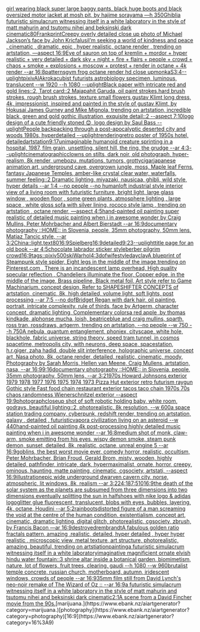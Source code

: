 [](https://www.ebank.nz/aiartgenerator?category=)[girl wearing black super large baggy pants, black huge boots and black oversized motor jacket at mosh pit, by hajime sorayama —h 350](https://www.ebank.nz/aiartgenerator?category=girl%20wearing%20black%20super%20large%20baggy%20pants%2C%20black%20huge%20boots%20and%20black%20oversized%20motor%20jacket%20at%20mosh%20pit%2C%20by%20hajime%20sorayama%20%E2%80%94h%20350)[Ghibli](https://www.ebank.nz/aiartgenerator?category=Ghibli)[a futuristic simulacrum witnessing itself in a white laboratory in the style of matt mahurin and tsutomu nihei and beksinski dark cinematic](https://www.ebank.nz/aiartgenerator?category=a%20futuristic%20simulacrum%20witnessing%20itself%20in%20a%20white%20laboratory%20in%20the%20style%20of%20matt%20mahurin%20and%20tsutomu%20nihei%20and%20beksinski%20dark%20cinematic)[80](https://www.ebank.nz/aiartgenerator?category=80)[Frank](https://www.ebank.nz/aiartgenerator?category=Frank)[print](https://www.ebank.nz/aiartgenerator?category=print)[Creepy overly detailed close up photo of Michael Jackson’s face by John Kricfalusi](https://www.ebank.nz/aiartgenerator?category=Creepy%20overly%20detailed%20close%20up%20photo%20of%20Michael%20Jackson%E2%80%99s%20face%20by%20John%20Kricfalusi)[I’m seeking a world of kindness and peace , cinematic , dramatic, epic , hyper realistic, octane render , trending on artstation, —aspect 16:9](https://www.ebank.nz/aiartgenerator?category=I%E2%80%99m%20seeking%20a%20world%20of%20kindness%20and%20peace%20%2C%20cinematic%20%2C%20dramatic%2C%20epic%20%2C%20hyper%20realistic%2C%20octane%20render%20%2C%20trending%20on%20artstation%2C%20%E2%80%94aspect%2016%3A9)[Eye of sauron on top of kremlin + mordor + hyper realistic + very detailed + dark sky + night + fire + flairs + people + crowd + chaos + smoke + explosions + moscow +  protest + render in octane + 4k render --ar 16:8](https://www.ebank.nz/aiartgenerator?category=Eye%20of%20sauron%20on%20top%20of%20kremlin%20%2B%20mordor%20%2B%20hyper%20realistic%20%2B%20very%20detailed%20%2B%20dark%20sky%20%2B%20night%20%2B%20fire%20%2B%20flairs%20%2B%20people%20%2B%20crowd%20%2B%20chaos%20%2B%20smoke%20%2B%20explosions%20%2B%20moscow%20%2B%20%20protest%20%2B%20render%20in%20octane%20%2B%204k%20render%20--ar%2016%3A8)[patterns](https://www.ebank.nz/aiartgenerator?category=patterns)[gym frog octane render hd close up](https://www.ebank.nz/aiartgenerator?category=gym%20frog%20octane%20render%20hd%20close%20up)[monkaS](https://www.ebank.nz/aiartgenerator?category=monkaS)[3:4](https://www.ebank.nz/aiartgenerator?category=3%3A4)[--uplight](https://www.ebank.nz/aiartgenerator?category=--uplight)[pixiv](https://www.ebank.nz/aiartgenerator?category=pixiv)[AlAkroka](https://www.ebank.nz/aiartgenerator?category=AlAkroka)[cubist futurists astrobiology specimen, luminous, translucent --w 1920 --h 1080 --uplight](https://www.ebank.nz/aiartgenerator?category=cubist%20futurists%20astrobiology%20specimen%2C%20luminous%2C%20translucent%20--w%201920%20--h%201080%20--uplight)[Black paper with intricate red and gold lines::2, Tarot card::2 Majapahit Garuda, oil paint strokes,hard brush strokes, rough brush strokes, texture,small flowers,gustav Klimt long dress, 4k, impressionist, inspired and painted in the style of gustav Klimt, by Hokusai James Gurney and Mike Mignola, trending on artstation, incredible black, green and gold gothic illustration, exquisite detail::2 --aspect 7:10](https://www.ebank.nz/aiartgenerator?category=Black%20paper%20with%20intricate%20red%20and%20gold%20lines%3A%3A2%2C%20Tarot%20card%3A%3A2%20Majapahit%20Garuda%2C%20oil%20paint%20strokes%2Chard%20brush%20strokes%2C%20rough%20brush%20strokes%2C%20texture%2Csmall%20flowers%2Cgustav%20Klimt%20long%20dress%2C%204k%2C%20impressionist%2C%20inspired%20and%20painted%20in%20the%20style%20of%20gustav%20Klimt%2C%20by%20Hokusai%20James%20Gurney%20and%20Mike%20Mignola%2C%20trending%20on%20artstation%2C%20incredible%20black%2C%20green%20and%20gold%20gothic%20illustration%2C%20exquisite%20detail%3A%3A2%20--aspect%207%3A10)[logo design of a cute friendly stoned 😊, logo design by Saul Bass --uplight](https://www.ebank.nz/aiartgenerator?category=logo%20design%20of%20a%20cute%20friendly%20stoned%20%F0%9F%98%8A%2C%20logo%20design%20by%20Saul%20Bass%20--uplight)[People backpacking through a post-apocalyptic deserted city and woods 1980s, hyperdetailed --uplight](https://www.ebank.nz/aiartgenerator?category=People%20backpacking%20through%20a%20post-apocalyptic%20deserted%20city%20and%20woods%201980s%2C%20hyperdetailed%20--uplight)[](https://www.ebank.nz/aiartgenerator?category=)[rendering](https://www.ebank.nz/aiartgenerator?category=rendering)[retro poster of 1950s hotel, detailed](https://www.ebank.nz/aiartgenerator?category=retro%20poster%20of%201950s%20hotel%2C%20detailed)[artstation](https://www.ebank.nz/aiartgenerator?category=artstation)[9:17](https://www.ebank.nz/aiartgenerator?category=9%3A17)[unimaginable humanoid creature sprinting in a hospital, 1987, film grain, unsettling, silent hill, the ring, the grudge --ar 4:3](https://www.ebank.nz/aiartgenerator?category=unimaginable%20humanoid%20creature%20sprinting%20in%20a%20hospital%2C%201987%2C%20film%20grain%2C%20unsettling%2C%20silent%20hill%2C%20the%20ring%2C%20the%20grudge%20--ar%204%3A3)[--uplight](https://www.ebank.nz/aiartgenerator?category=--uplight)[cinematographic](https://www.ebank.nz/aiartgenerator?category=cinematographic)[clowns on stilts, dark noir, old photograph, hyper-realism, 8k render, umebozu, mutations, tumors, grotty](https://www.ebank.nz/aiartgenerator?category=clowns%20on%20stilts%2C%20dark%20noir%2C%20old%20photograph%2C%20hyper-realism%2C%208k%20render%2C%20umebozu%2C%20mutations%2C%20tumors%2C%20grotty)[cigar](https://www.ebank.nz/aiartgenerator?category=cigar)[japanese animation art, underground cave, overgrown jungle, moss, Maple leaf Ferns, fantasy Japanese Temples, amber-like crystal clear water, waterfalls, summer feeling::2 Dramatic lighting, miyazaki, nausicaa, ghibli, wild style, hyper details --ar 1:4 --no people --no human](https://www.ebank.nz/aiartgenerator?category=japanese%20animation%20art%2C%20underground%20cave%2C%20overgrown%20jungle%2C%20moss%2C%20Maple%20leaf%20Ferns%2C%20fantasy%20Japanese%20Temples%2C%20amber-like%20crystal%20clear%20water%2C%20waterfalls%2C%20summer%20feeling%3A%3A2%20Dramatic%20lighting%2C%20miyazaki%2C%20nausicaa%2C%20ghibli%2C%20wild%20style%2C%20hyper%20details%20--ar%201%3A4%20--no%20people%20--no%20human)[loft industrial style interior view of a living room with futuristic furniture, bright light, large glass window , wooden floor , some green plants, atmosphere lighting , large space , white gloss sofa  with silver lining, rococo style lamp , trending on artstation , octane render, —aspect 4:5](https://www.ebank.nz/aiartgenerator?category=loft%20industrial%20style%20interior%20view%20of%20a%20living%20room%20with%20futuristic%20furniture%2C%20bright%20light%2C%20large%20glass%20window%20%2C%20wooden%20floor%20%2C%20some%20green%20plants%2C%20atmosphere%20lighting%20%2C%20large%20space%20%2C%20white%20gloss%20sofa%20%20with%20silver%20lining%2C%20rococo%20style%20lamp%20%2C%20trending%20on%20artstation%20%2C%20octane%20render%2C%20%E2%80%94aspect%204%3A5)[hand-painted oil painting super realistic of detailed music painting when i in awesome wonder by Craig Mullins, Peter Mohrbacher and Albert Bierstadt --ar 16:9](https://www.ebank.nz/aiartgenerator?category=hand-painted%20oil%20painting%20super%20realistic%20of%20detailed%20music%20painting%20when%20i%20in%20awesome%20wonder%20by%20Craig%20Mullins%2C%20Peter%20Mohrbacher%20and%20Albert%20Bierstadt%20--ar%2016%3A9)[documentary photography ::HOME:: in Slovenia, people, 35mm photography, 50mm lens, Matjaz Tancic style, --ar 3:2](https://www.ebank.nz/aiartgenerator?category=documentary%20photography%20%3A%3AHOME%3A%3A%20in%20Slovenia%2C%20people%2C%2035mm%20photography%2C%2050mm%20lens%2C%20Matjaz%20Tancic%20style%2C%20--ar%203%3A2)[China::](https://www.ebank.nz/aiartgenerator?category=China%3A%3A)[light,](https://www.ebank.nz/aiartgenerator?category=light%2C)[text](https://www.ebank.nz/aiartgenerator?category=text)[80](https://www.ebank.nz/aiartgenerator?category=80)[16:9](https://www.ebank.nz/aiartgenerator?category=16%3A9)[Spielberg](https://www.ebank.nz/aiartgenerator?category=Spielberg)[16:9](https://www.ebank.nz/aiartgenerator?category=16%3A9)[detailed](https://www.ebank.nz/aiartgenerator?category=detailed)[9:23](https://www.ebank.nz/aiartgenerator?category=9%3A23)[--uplight](https://www.ebank.nz/aiartgenerator?category=--uplight)[title page for an old book --ar 4:5](https://www.ebank.nz/aiartgenerator?category=title%20page%20for%20an%20old%20book%20--ar%204%3A5)[chocolate labrador sticker style](https://www.ebank.nz/aiartgenerator?category=chocolate%20labrador%20sticker%20style)[berber pilgrim crowd](https://www.ebank.nz/aiartgenerator?category=berber%20pilgrim%20crowd)[16:9](https://www.ebank.nz/aiartgenerator?category=16%3A9)[tags::](https://www.ebank.nz/aiartgenerator?category=tags%3A%3A)[pixiv](https://www.ebank.nz/aiartgenerator?category=pixiv)[500](https://www.ebank.nz/aiartgenerator?category=500)[ski](https://www.ebank.nz/aiartgenerator?category=ski)[Warhol](https://www.ebank.nz/aiartgenerator?category=Warhol)[4:3](https://www.ebank.nz/aiartgenerator?category=4%3A3)[dof](https://www.ebank.nz/aiartgenerator?category=dof)[wife](https://www.ebank.nz/aiartgenerator?category=wife)[style](https://www.ebank.nz/aiartgenerator?category=style)[day](https://www.ebank.nz/aiartgenerator?category=day)[clay](https://www.ebank.nz/aiartgenerator?category=clay)[A blueprint of Steampunk style spider,   Eight legs in the middle of the image,trending on Pinterest.com  , There is an incandescent lamp overhead, High quality specular reflection ,  Chandeliers illuminate the floor, Copper  edge, in the middle of the image, Brass pipeline,  Black metal foil,  Art style refer to Game Machinarium.  concept design, Refer to SHAPESHIFTER CONCEPTS  of artstation, cinematic,  8k, high detailed,  volume light,  soft lights,  post processing    --ar 7:5   --no dof](https://www.ebank.nz/aiartgenerator?category=A%20blueprint%20of%20Steampunk%20style%20spider%2C%20%20%20Eight%20legs%20in%20the%20middle%20of%20the%20image%2Ctrending%20on%20Pinterest.com%20%20%2C%20There%20is%20an%20incandescent%20lamp%20overhead%2C%20High%20quality%20specular%20reflection%20%2C%20%20Chandeliers%20illuminate%20the%20floor%2C%20Copper%20%20edge%2C%20in%20the%20middle%20of%20the%20image%2C%20Brass%20pipeline%2C%20%20Black%20metal%20foil%2C%20%20Art%20style%20refer%20to%20Game%20Machinarium.%20%20concept%20design%2C%20Refer%20to%20SHAPESHIFTER%20CONCEPTS%20%20of%20artstation%2C%20cinematic%2C%20%208k%2C%20high%20detailed%2C%20%20volume%20light%2C%20%20soft%20lights%2C%20%20post%20processing%20%20%20%20--ar%207%3A5%20%20%20--no%20dof)[Bridget Regan with dark hair, oil painting, portrait, intricate complexity, rule of thirds, face by Artgerm, character concept, dramatic lighting, Complementary colors](https://www.ebank.nz/aiartgenerator?category=Bridget%20Regan%20with%20dark%20hair%2C%20oil%20painting%2C%20portrait%2C%20intricate%20complexity%2C%20rule%20of%20thirds%2C%20face%20by%20Artgerm%2C%20character%20concept%2C%20dramatic%20lighting%2C%20Complementary%20colors)[a red apple ,by thomas kindkade, alphonse mucha, loish, beatriceblue and craig mullins, sparth, ross tran, rossdraws, artgerm, trending on artstation, --no people --w 750 --h 750](https://www.ebank.nz/aiartgenerator?category=a%20red%20apple%20%2Cby%20thomas%20kindkade%2C%20alphonse%20mucha%2C%20loish%2C%20beatriceblue%20and%20craig%20mullins%2C%20sparth%2C%20ross%20tran%2C%20rossdraws%2C%20artgerm%2C%20trending%20on%20artstation%2C%20--no%20people%20--w%20750%20--h%20750)[A nebula, quantum entanglement, phoniex, cityscape, white hole, blackhole, fabric universe, string theory, speed tram tunnel, in cosmos spacetime, metropolis city, with neurons, deep space, spacestation, h.r.giger, zaha hadid, double slit interference, holographic universe, concept art, Nasa photo, 8k, octane render, detailed, realistic, cinematic, moody, Photography by Sarah Morris, Hellen van Meene, Craig Mullens, artstation, nasa, --ar 16:9](https://www.ebank.nz/aiartgenerator?category=A%20nebula%2C%20quantum%20entanglement%2C%20phoniex%2C%20cityscape%2C%20white%20hole%2C%20blackhole%2C%20fabric%20universe%2C%20string%20theory%2C%20speed%20tram%20tunnel%2C%20in%20cosmos%20spacetime%2C%20metropolis%20city%2C%20with%20neurons%2C%20deep%20space%2C%20spacestation%2C%20h.r.giger%2C%20zaha%20hadid%2C%20double%20slit%20interference%2C%20holographic%20universe%2C%20concept%20art%2C%20Nasa%20photo%2C%208k%2C%20octane%20render%2C%20detailed%2C%20realistic%2C%20cinematic%2C%20moody%2C%20Photography%20by%20Sarah%20Morris%2C%20Hellen%20van%20Meene%2C%20Craig%20Mullens%2C%20artstation%2C%20nasa%2C%20--ar%2016%3A9)[9:16](https://www.ebank.nz/aiartgenerator?category=9%3A16)[documentary photography ::HOME:: in Slovenia, people,  35mm photography, 50mm lens, --ar 3:2](https://www.ebank.nz/aiartgenerator?category=documentary%20photography%20%3A%3AHOME%3A%3A%20in%20Slovenia%2C%20people%2C%20%2035mm%20photography%2C%2050mm%20lens%2C%20--ar%203%3A2)[1970s Howard Johnsons exterior 1979 1978 1977 1976 1975 1974 1973 Pizza Hut exterior retro futurism raygun Gothic style Fast food chain restaurant exterior tacos taco chain 1970s 70s chaos randomness Wienerschnitzel exterior --aspect 19:9](https://www.ebank.nz/aiartgenerator?category=1970s%20Howard%20Johnsons%20exterior%201979%201978%201977%201976%201975%201974%201973%20Pizza%20Hut%20exterior%20retro%20futurism%20raygun%20Gothic%20style%20Fast%20food%20chain%20restaurant%20exterior%20tacos%20taco%20chain%201970s%2070s%20chaos%20randomness%20Wienerschnitzel%20exterior%20--aspect%2019%3A9)[photograph](https://www.ebank.nz/aiartgenerator?category=photograph)[closeup shot of soft robotic holding baby, white room, godrays, beautiful lighting::2, photorealistic, 8k resolution, --w 600](https://www.ebank.nz/aiartgenerator?category=closeup%20shot%20of%20soft%20robotic%20holding%20baby%2C%20white%20room%2C%20godrays%2C%20beautiful%20lighting%3A%3A2%2C%20photorealistic%2C%208k%20resolution%2C%20--w%20600)[a space station trading company, cyberpunk, redshift render, trending on artstation, galaxy , detailed , futuristic](https://www.ebank.nz/aiartgenerator?category=a%20space%20station%20trading%20company%2C%20cyberpunk%2C%20redshift%20render%2C%20trending%20on%20artstation%2C%20galaxy%20%2C%20detailed%20%2C%20futuristic)[vapor](https://www.ebank.nz/aiartgenerator?category=vapor)[a civilization living on an asteroid --w 440](https://www.ebank.nz/aiartgenerator?category=a%20civilization%20living%20on%20an%20asteroid%20--w%20440)[hand-painted oil painting 4k post-processing highly detailed music painting when i in awesome wonder --ar 16:8](https://www.ebank.nz/aiartgenerator?category=hand-painted%20oil%20painting%204k%20post-processing%20highly%20detailed%20music%20painting%20when%20i%20in%20awesome%20wonder%20--ar%2016%3A8)[medium shot of monk, claw-arm, smoke emitting from his eyes, wispy demon smoke, steam punk demon, sunset, detailed, 8k, realistic, octane, unreal engine 5 --ar 16:9](https://www.ebank.nz/aiartgenerator?category=medium%20shot%20of%20monk%2C%20claw-arm%2C%20smoke%20emitting%20from%20his%20eyes%2C%20wispy%20demon%20smoke%2C%20steam%20punk%20demon%2C%20sunset%2C%20detailed%2C%208k%2C%20realistic%2C%20octane%2C%20unreal%20engine%205%20--ar%2016%3A9)[goblins, the best worst movie ever, comedy horror, realistic, occultism, Peter Mohrbacher, Brian Froud, Gerald Brom, misty, wooden, highly detailed, pathfinder,  intricate, dark, hypermaximalist, ornate, horror, creepy, ominous, haunting, matte painting, cinematic, cgsociety, artstati, --aspect 16:9](https://www.ebank.nz/aiartgenerator?category=goblins%2C%20the%20best%20worst%20movie%20ever%2C%20comedy%20horror%2C%20realistic%2C%20occultism%2C%20Peter%20Mohrbacher%2C%20Brian%20Froud%2C%20Gerald%20Brom%2C%20misty%2C%20wooden%2C%20highly%20detailed%2C%20pathfinder%2C%20%20intricate%2C%20dark%2C%20hypermaximalist%2C%20ornate%2C%20horror%2C%20creepy%2C%20ominous%2C%20haunting%2C%20matte%20painting%2C%20cinematic%2C%20cgsociety%2C%20artstati%2C%20--aspect%2016%3A9)[illustration](https://www.ebank.nz/aiartgenerator?category=illustration)[epic wide underground dwarven cavern city, norse, atmospheric, lit windows, 8k, realism --ar 3:2](https://www.ebank.nz/aiartgenerator?category=epic%20wide%20underground%20dwarven%20cavern%20city%2C%20norse%2C%20atmospheric%2C%20lit%20windows%2C%208k%2C%20realism%20--ar%203%3A2)[24:18](https://www.ebank.nz/aiartgenerator?category=24%3A18)[7:5](https://www.ebank.nz/aiartgenerator?category=7%3A5)[10](https://www.ebank.nz/aiartgenerator?category=10)[16:9](https://www.ebank.nz/aiartgenerator?category=16%3A9)[the death of the solar system as the planets are subsumed from three dimensions into two dimensions eventually splitting the sun in half](https://www.ebank.nz/aiartgenerator?category=the%20death%20of%20the%20solar%20system%20as%20the%20planets%20are%20subsumed%20from%20three%20dimensions%20into%20two%20dimensions%20eventually%20splitting%20the%20sun%20in%20half)[shoes with nike logo & adidas logo](https://www.ebank.nz/aiartgenerator?category=shoes%20with%20nike%20logo%20%26%20adidas%20logo)[glitter glue fluorescent, translucent, blobs with eyes, bubbles, layering, 4k, octane, Houdini --ar 5:2](https://www.ebank.nz/aiartgenerator?category=glitter%20glue%20fluorescent%2C%20translucent%2C%20blobs%20with%20eyes%2C%20bubbles%2C%20layering%2C%204k%2C%20octane%2C%20Houdini%20--ar%205%3A2)[rainboots](https://www.ebank.nz/aiartgenerator?category=rainboots)[distorted figure of a man screaming the void at the centre of the human condition, existentialism, concept art, cinematic, dramatic lighting, digital glitch, photorealistic, cgsociety, zbrush, by Francis Bacon —ar 16:9](https://www.ebank.nz/aiartgenerator?category=distorted%20figure%20of%20a%20man%20screaming%20the%20void%20at%20the%20centre%20of%20the%20human%20condition%2C%20existentialism%2C%20concept%20art%2C%20cinematic%2C%20dramatic%20lighting%2C%20digital%20glitch%2C%20photorealistic%2C%20cgsociety%2C%20zbrush%2C%20by%20Francis%20Bacon%20%E2%80%94ar%2016%3A9)[destroyed](https://www.ebank.nz/aiartgenerator?category=destroyed)[rembrandt](https://www.ebank.nz/aiartgenerator?category=rembrandt)[A fabulous golden ratio fractals pattern, amazing ,realistic, detailed, hyper detailed , hyper hyper realistic , microscopic view, metal texture, art structure, photorealistic, amazing, beautiful, trending on artstiation](https://www.ebank.nz/aiartgenerator?category=A%20fabulous%20golden%20ratio%20fractals%20pattern%2C%20amazing%20%2Crealistic%2C%20detailed%2C%20hyper%20detailed%20%2C%20hyper%20hyper%20realistic%20%2C%20microscopic%20view%2C%20metal%20texture%2C%20art%20structure%2C%20photorealistic%2C%20amazing%2C%20beautiful%2C%20trending%20on%20artstiation)[painting](https://www.ebank.nz/aiartgenerator?category=painting)[a futuristic simulacrum witnessing itself in a white laboratory](https://www.ebank.nz/aiartgenerator?category=a%20futuristic%20simulacrum%20witnessing%20itself%20in%20a%20white%20laboratory)[imaginative magnificient ornate elvish hindu water fountain::3 shrine altar inside a botanical garden, biomimetism, nature, lot of flowers, fruit trees, clearing, gaudi --h 1080 --w 960](https://www.ebank.nz/aiartgenerator?category=imaginative%20magnificient%20ornate%20elvish%20hindu%20water%20fountain%3A%3A3%20shrine%20altar%20inside%20a%20botanical%20garden%2C%20biomimetism%2C%20nature%2C%20lot%20of%20flowers%2C%20fruit%20trees%2C%20clearing%2C%20gaudi%20--h%201080%20--w%20960)[brutalist temple concrete, russian church, motherboard, autumn, iridescent windows, crowds of people --ar 16:9](https://www.ebank.nz/aiartgenerator?category=brutalist%20temple%20concrete%2C%20russian%20church%2C%20motherboard%2C%20autumn%2C%20iridescent%20windows%2C%20crowds%20of%20people%20--ar%2016%3A9)[35mm film still from David Lynch's neo-noir remake of The Wizard of Oz :: --ar 16:9](https://www.ebank.nz/aiartgenerator?category=35mm%20film%20still%20from%20David%20Lynch%27s%20neo-noir%20remake%20of%20The%20Wizard%20of%20Oz%20%3A%3A%20--ar%2016%3A9)[a futuristic simulacrum witnessing itself in a white laboratory in the style of matt mahurin and tsutomu nihei and beksinski dark cinematic](https://www.ebank.nz/aiartgenerator?category=a%20futuristic%20simulacrum%20witnessing%20itself%20in%20a%20white%20laboratory%20in%20the%20style%20of%20matt%20mahurin%20and%20tsutomu%20nihei%20and%20beksinski%20dark%20cinematic)[2:1](https://www.ebank.nz/aiartgenerator?category=2%3A1)[A scene from a David Fincher movie from the 90s.](https://www.ebank.nz/aiartgenerator?category=A%20scene%20from%20a%20David%20Fincher%20movie%20from%20the%2090s.)[marijuana.](https://www.ebank.nz/aiartgenerator?category=marijuana.)[photography](https://www.ebank.nz/aiartgenerator?category=photography)[16:9](https://www.ebank.nz/aiartgenerator?category=16%3A9)